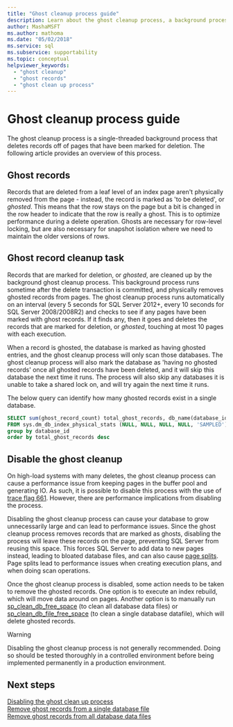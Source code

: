 ```yaml
---
title: "Ghost cleanup process guide"
description: Learn about the ghost cleanup process, a background process that deletes records off of pages that have been marked for deletion in SQL Server.
author: MashaMSFT
ms.author: mathoma
ms.date: "05/02/2018"
ms.service: sql
ms.subservice: supportability
ms.topic: conceptual
helpviewer_keywords:
  - "ghost cleanup"
  - "ghost records"
  - "ghost clean up process"
---
```

# Ghost cleanup process guide

The ghost cleanup process is a single-threaded background process that deletes records off of pages that have been marked for deletion. The following article provides an overview of this process.

## Ghost records

Records that are deleted from a leaf level of an index page aren't physically removed from the page - instead, the record is marked as 'to be deleted', or *ghosted*. This means that the row stays on the page but a bit is changed in the row header to indicate that the row is really a ghost. This is to optimize performance during a delete operation. Ghosts are necessary for row-level locking, but are also necessary for snapshot isolation where we need to maintain the older versions of rows.

## Ghost record cleanup task

Records that are marked for deletion, or *ghosted*, are cleaned up by the background ghost cleanup process. This background process runs sometime after the delete transaction is committed, and physically removes ghosted records from pages. The ghost cleanup process runs automatically on an interval (every 5 seconds for SQL Server 2012+, every 10 seconds for SQL Server 2008/2008R2) and checks to see if any pages have been marked with ghost records. If it finds any, then it goes and deletes the records that are marked for deletion, or *ghosted*, touching at most 10 pages with each execution.

When a record is ghosted, the database is marked as having ghosted entries, and the ghost cleanup process will only scan those databases. The ghost cleanup process will also mark the database as 'having no ghosted records' once all ghosted records have been deleted, and it will skip this database the next time it runs. The process will also skip any databases it is unable to take a shared lock on, and will try again the next time it runs.

The below query can identify how many ghosted records exist in a single database. 

 ```sql
 SELECT sum(ghost_record_count) total_ghost_records, db_name(database_id) 
 FROM sys.dm_db_index_physical_stats (NULL, NULL, NULL, NULL, 'SAMPLED')
 group by database_id
 order by total_ghost_records desc
```

## Disable the ghost cleanup

On high-load systems with many deletes, the ghost cleanup process can cause a performance issue from keeping pages in the buffer pool and generating IO. As such, it is possible to disable this process with the use of [trace flag 661](../t-sql/database-console-commands/dbcc-traceon-trace-flags-transact-sql.md). However, there are performance implications from disabling the process.

Disabling the ghost cleanup process can cause your database to grow unnecessarily large and can lead to performance issues. Since the ghost cleanup process removes records that are marked as ghosts, disabling the process will leave these records on the page, preventing SQL Server from reusing this space. This forces SQL Server to add data to new pages instead, leading to bloated database files, and can also cause [page splits](indexes/specify-fill-factor-for-an-index.md). Page splits lead to performance issues when creating execution plans, and when doing scan operations. 

Once the ghost cleanup process is disabled, some action needs to be taken to remove the ghosted records. One option is to execute an index rebuild, which will move data around on pages. Another option is to manually run [sp_clean_db_free_space](system-stored-procedures/sp-clean-db-free-space-transact-sql.md) (to clean all database data files) or [sp_clean_db_file_free_space](system-stored-procedures/sp-clean-db-file-free-space-transact-sql.md) (to clean a single database datafile), which will delete ghosted records.

 >[!warning]
 > Disabling the ghost cleanup process is not generally recommended. Doing so should be tested thoroughly in a controlled environment before being implemented permanently in a production environment.


## Next steps  
[Disabling the ghost clean up process](https://support.microsoft.com/help/920093/tuning-options-for-sql-server-when-running-in-high-performance-workloa)
<br>[Remove ghost records from a single database file](system-stored-procedures/sp-clean-db-file-free-space-transact-sql.md)
<br>[Remove ghost records from all database data files](system-stored-procedures/sp-clean-db-free-space-transact-sql.md)



